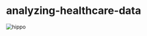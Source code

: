 # analyzing-healthcare-data

![hippo](https://media.giphy.com/media/v1.Y2lkPTc5MGI3NjExbTN1enJneml4eTY3eGUyeDFqNXk1Z3M0NDByd21jdGVvb3VzNmwwOCZlcD12MV9pbnRlcm5hbF9naWZfYnlfaWQmY3Q9Zw/lUCCHfpmcNHKweZfJR/giphy.gif)
